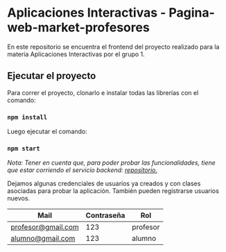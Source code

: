 # Aplicaciones Interactivas - Pagina-web-market-profesores

En este repositorio se encuentra el frontend del proyecto realizado para la materia Aplicaciones Interactivas por el grupo 1.

## Ejecutar el proyecto

Para correr el proyecto, clonarlo e instalar todas las librerías con el comando:

### `npm install`

Luego ejecutar el comando:

### `npm start`

*Nota: Tener en cuenta que, para poder probar las funcionalidades, tiene que estar corriendo el servicio backend: [repositorio.](https://github.com/mirkobCDS/Backend-Pagina-API)*

Dejamos algunas credenciales de usuarios ya creados y con clases asociadas para probar la aplicación. También pueden registrarse usuarios nuevos.

Mail | Contraseña | Rol
--- | --- | --- |
profesor@gmail.com | 123 | profesor
alumno@gmail.com | 123 | alumno
